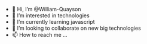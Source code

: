 - 👋 Hi, I’m @William-Quayson
- 👀 I’m interested in technologies
- 🌱 I’m currently learning javascript
- 💞️ I’m looking to collaborate on new big technologies
- 📫 How to reach me ...

<!---
William-Quayson/William-Quayson is a ✨ special ✨ repository because its `README.md` (this file) appears on your GitHub profile.
You can click the Preview link to take a look at your changes.
--->
